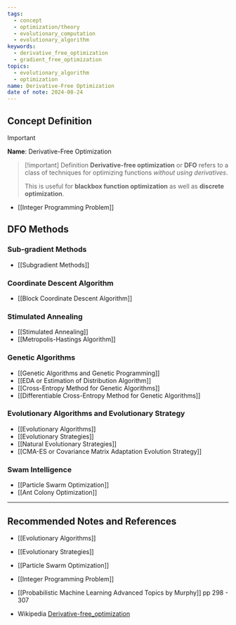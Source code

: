 ```yaml
---
tags:
  - concept
  - optimization/theory
  - evolutionary_computation
  - evolutionary_algorithm
keywords:
  - derivative_free_optimization
  - gradient_free_optimization
topics:
  - evolutionary_algorithm
  - optimization
name: Derivative-Free Optimization
date of note: 2024-08-24
---
```


## Concept Definition

>[!important]
>**Name**: Derivative-Free Optimization

>[!important] Definition
>**Derivative-free optimization** or **DFO** refers to a class of techniques for optimizing functions *without using derivatives*. 
>
>This is useful for **blackbox function optimization** as well as **discrete optimization**.

- [[Integer Programming Problem]]


## DFO Methods

### Sub-gradient Methods

- [[Subgradient Methods]]

### Coordinate Descent Algorithm

- [[Block Coordinate Descent Algorithm]]

### Stimulated Annealing

- [[Stimulated Annealing]]
- [[Metropolis-Hastings Algorithm]]

### Genetic Algorithms

- [[Genetic Algorithms and Genetic Programming]]
- [[EDA or Estimation of Distribution Algorithm]]
- [[Cross-Entropy Method for Genetic Algorithms]]
- [[Differentiable Cross-Entropy Method for Genetic Algorithms]]

### Evolutionary Algorithms and Evolutionary Strategy

- [[Evolutionary Algorithms]]
- [[Evolutionary Strategies]]
- [[Natural Evolutionary Strategies]]
- [[CMA-ES or Covariance Matrix Adaptation Evolution Strategy]]


### Swam Intelligence

- [[Particle Swarm Optimization]]
- [[Ant Colony Optimization]]






-----------
##  Recommended Notes and References


- [[Evolutionary Algorithms]]
- [[Evolutionary Strategies]]
- [[Particle Swarm Optimization]]

- [[Integer Programming Problem]]


- [[Probabilistic Machine Learning Advanced Topics by Murphy]] pp 298 - 307
- Wikipedia [Derivative-free_optimization](https://en.wikipedia.org/wiki/Derivative-free_optimization)
